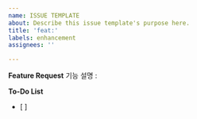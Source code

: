 ```yaml
---
name: ISSUE TEMPLATE
about: Describe this issue template's purpose here.
title: 'feat:'
labels: enhancement
assignees: ''

---
```


**Feature Request**
기능 설명 : 

**To-Do List**
- [ ]
